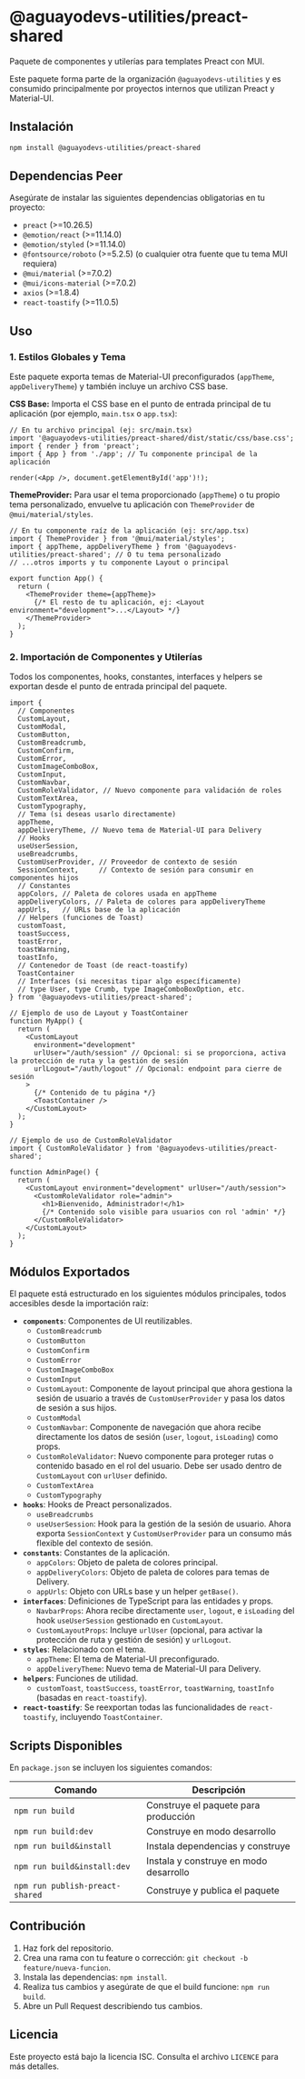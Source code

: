 # @aguayodevs-utilities/preact-shared

Paquete de componentes y utilerías para templates Preact con MUI.

Este paquete forma parte de la organización `@aguayodevs-utilities` y es consumido principalmente por proyectos internos que utilizan Preact y Material-UI.

## Instalación

```bash
npm install @aguayodevs-utilities/preact-shared
```

## Dependencias Peer

Asegúrate de instalar las siguientes dependencias obligatorias en tu proyecto:

- `preact` (>=10.26.5)
- `@emotion/react` (>=11.14.0)
- `@emotion/styled` (>=11.14.0)
- `@fontsource/roboto` (>=5.2.5) (o cualquier otra fuente que tu tema MUI requiera)
- `@mui/material` (>=7.0.2)
- `@mui/icons-material` (>=7.0.2)
- `axios` (>=1.8.4)
- `react-toastify` (>=11.0.5)

## Uso

### 1. Estilos Globales y Tema

Este paquete exporta temas de Material-UI preconfigurados (`appTheme`, `appDeliveryTheme`) y también incluye un archivo CSS base.

**CSS Base:**
Importa el CSS base en el punto de entrada principal de tu aplicación (por ejemplo, `main.tsx` o `app.tsx`):

```tsx
// En tu archivo principal (ej: src/main.tsx)
import '@aguayodevs-utilities/preact-shared/dist/static/css/base.css';
import { render } from 'preact';
import { App } from './app'; // Tu componente principal de la aplicación

render(<App />, document.getElementById('app')!);
```

**ThemeProvider:**
Para usar el tema proporcionado (`appTheme`) o tu propio tema personalizado, envuelve tu aplicación con `ThemeProvider` de `@mui/material/styles`.

```tsx
// En tu componente raíz de la aplicación (ej: src/app.tsx)
import { ThemeProvider } from '@mui/material/styles';
import { appTheme, appDeliveryTheme } from '@aguayodevs-utilities/preact-shared'; // O tu tema personalizado
// ...otros imports y tu componente Layout o principal

export function App() {
  return (
    <ThemeProvider theme={appTheme}>
      {/* El resto de tu aplicación, ej: <Layout environment="development">...</Layout> */}
    </ThemeProvider>
  );
}
```

### 2. Importación de Componentes y Utilerías

Todos los componentes, hooks, constantes, interfaces y helpers se exportan desde el punto de entrada principal del paquete.

```tsx
import {
  // Componentes
  CustomLayout,
  CustomModal,
  CustomButton,
  CustomBreadcrumb,
  CustomConfirm,
  CustomError,
  CustomImageComboBox,
  CustomInput,
  CustomNavbar,
  CustomRoleValidator, // Nuevo componente para validación de roles
  CustomTextArea,
  CustomTypography,
  // Tema (si deseas usarlo directamente)
  appTheme,
  appDeliveryTheme, // Nuevo tema de Material-UI para Delivery
  // Hooks
  useUserSession,
  useBreadcrumbs,
  CustomUserProvider, // Proveedor de contexto de sesión
  SessionContext,     // Contexto de sesión para consumir en componentes hijos
  // Constantes
  appColors, // Paleta de colores usada en appTheme
  appDeliveryColors, // Paleta de colores para appDeliveryTheme
  appUrls,   // URLs base de la aplicación
  // Helpers (funciones de Toast)
  customToast,
  toastSuccess,
  toastError,
  toastWarning,
  toastInfo,
  // Contenedor de Toast (de react-toastify)
  ToastContainer
  // Interfaces (si necesitas tipar algo específicamente)
  // type User, type Crumb, type ImageComboBoxOption, etc.
} from '@aguayodevs-utilities/preact-shared';

// Ejemplo de uso de Layout y ToastContainer
function MyApp() {
  return (
    <CustomLayout
      environment="development"
      urlUser="/auth/session" // Opcional: si se proporciona, activa la protección de ruta y la gestión de sesión
      urlLogout="/auth/logout" // Opcional: endpoint para cierre de sesión
    >
      {/* Contenido de tu página */}
      <ToastContainer />
    </CustomLayout>
  );
}

// Ejemplo de uso de CustomRoleValidator
import { CustomRoleValidator } from '@aguayodevs-utilities/preact-shared';

function AdminPage() {
  return (
    <CustomLayout environment="development" urlUser="/auth/session">
      <CustomRoleValidator role="admin">
        <h1>Bienvenido, Administrador!</h1>
        {/* Contenido solo visible para usuarios con rol 'admin' */}
      </CustomRoleValidator>
    </CustomLayout>
  );
}
```

## Módulos Exportados

El paquete está estructurado en los siguientes módulos principales, todos accesibles desde la importación raíz:

-   **`components`**: Componentes de UI reutilizables.
    -   `CustomBreadcrumb`
    -   `CustomButton`
    -   `CustomConfirm`
    -   `CustomError`
    -   `CustomImageComboBox`
    -   `CustomInput`
    -   `CustomLayout`: Componente de layout principal que ahora gestiona la sesión de usuario a través de `CustomUserProvider` y pasa los datos de sesión a sus hijos.
    -   `CustomModal`
    -   `CustomNavbar`: Componente de navegación que ahora recibe directamente los datos de sesión (`user`, `logout`, `isLoading`) como props.
    -   `CustomRoleValidator`: Nuevo componente para proteger rutas o contenido basado en el rol del usuario. Debe ser usado dentro de `CustomLayout` con `urlUser` definido.
    -   `CustomTextArea`
    -   `CustomTypography`
-   **`hooks`**: Hooks de Preact personalizados.
    -   `useBreadcrumbs`
    -   `useUserSession`: Hook para la gestión de la sesión de usuario. Ahora exporta `SessionContext` y `CustomUserProvider` para un consumo más flexible del contexto de sesión.
-   **`constants`**: Constantes de la aplicación.
    -   `appColors`: Objeto de paleta de colores principal.
    -   `appDeliveryColors`: Objeto de paleta de colores para temas de Delivery.
    -   `appUrls`: Objeto con URLs base y un helper `getBase()`.
-   **`interfaces`**: Definiciones de TypeScript para las entidades y props.
    -   `NavbarProps`: Ahora recibe directamente `user`, `logout`, e `isLoading` del hook `useUserSession` gestionado en `CustomLayout`.
    -   `CustomLayoutProps`: Incluye `urlUser` (opcional, para activar la protección de ruta y gestión de sesión) y `urlLogout`.
-   **`styles`**: Relacionado con el tema.
    -   `appTheme`: El tema de Material-UI preconfigurado.
    -   `appDeliveryTheme`: Nuevo tema de Material-UI para Delivery.
-   **`helpers`**: Funciones de utilidad.
    -   `customToast`, `toastSuccess`, `toastError`, `toastWarning`, `toastInfo` (basadas en `react-toastify`).
-   **`react-toastify`**: Se reexportan todas las funcionalidades de `react-toastify`, incluyendo `ToastContainer`.

## Scripts Disponibles

En `package.json` se incluyen los siguientes comandos:

| Comando                          | Descripción                                |
| -------------------------------- | ------------------------------------------ |
| `npm run build`                  | Construye el paquete para producción       |
| `npm run build:dev`              | Construye en modo desarrollo |
| `npm run build&install`          | Instala dependencias y construye |
| `npm run build&install:dev`      | Instala y construye en modo desarrollo |
| `npm run publish-preact-shared`  | Construye y publica el paquete             |

## Contribución

1.  Haz fork del repositorio.
2.  Crea una rama con tu feature o corrección: `git checkout -b feature/nueva-funcion`.
3.  Instala las dependencias: `npm install`.
4.  Realiza tus cambios y asegúrate de que el build funcione: `npm run build`.
5.  Abre un Pull Request describiendo tus cambios.

## Licencia

Este proyecto está bajo la licencia ISC. Consulta el archivo `LICENCE` para más detalles.